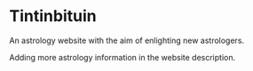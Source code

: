 # Tintinbituin
An astrology website with the aim of enlighting new astrologers.

Adding more astrology information in the website description.
